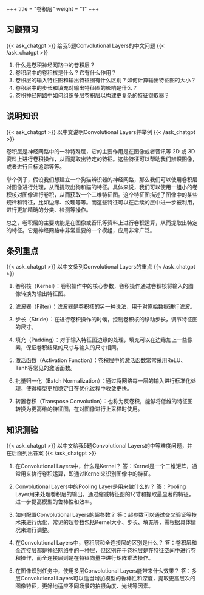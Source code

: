 +++
title = "卷积层"
weight = "1"
+++
## 习题预习
{{< ask_chatgpt >}}
给我5题Convolutional Layers的中文问题
{{< /ask_chatgpt >}}

1. 什么是卷积神经网路中的卷积层？
2. 卷积层中的卷积核是什么？它有什么作用？
3. 卷积层的输入特征图和输出特征图有什么区别？如何计算输出特征图的大小？
4. 卷积层中的步长和填充对输出特征图的影响是什么？
5. 卷积神经网路中如何组织多层卷积层以构建更复杂的特征撷取器？   

## 说明知识
{{< ask_chatgpt >}}
以中文说明Convolutional Layers并举例
{{< /ask_chatgpt >}}

卷积层是神经网路中的一种特殊层，它的主要作用是在图像或者音讯等 2D 或 3D 资料上进行卷积操作，从而提取出特定的特征。这些特征可以帮助我们辨识图像，或者进行目标追踪等等。

举个例子，假设我们想建立一个狗猫辨识器的神经网路，那么我们可以使用卷积层对图像进行处理，从而提取出狗和猫的特征。具体来说，我们可以使用一组小的卷积核对图像进行卷积，从而获取一个二维特征图。这个特征图描述了图像中的某些规律和特征，比如边缘、纹理等等。而这些特征可以在后续的层中进一步被利用，进行更加精确的分类、检测等操作。

总之，卷积层的主要功能是在图像或音讯等资料上进行卷积运算，从而提取出特定的特征。它是神经网路中非常重要的一个模组，应用非常广泛。   

## 条列重点
{{< ask_chatgpt >}}
以中文条列Convolutional Layers的重点
{{< /ask_chatgpt >}}

1. 卷积核（Kernel）：卷积操作中的核心参数，卷积操作通过卷积核将输入的图像转换为输出特征图。

2. 滤波器（Filter）：滤波器是卷积核的另一种说法，用于对原始数据进行滤波。

3. 步长（Stride）：在进行卷积操作的时候，控制卷积核的移动步长，调节特征图的尺寸。

4. 填充（Padding）：对于输入特征图边缘的处理，填充可以在边缘加上一些像素，保证卷积结果的尺寸与输入的尺寸相同。

5. 激活函数（Activation Function）：卷积层中的激活函数常常采用ReLU、Tanh等常见的激活函数。

6. 批量归一化（Batch Normalization）：通过将网络每一层的输入进行标准化处理，使得模型更加稳定且在优化过程中收敛更快。

7. 转置卷积（Transpose Convolution）：也称为反卷积，能够将低维的特征图转换为更高维的特征图，在对图像进行上采样时使用。   

## 知识测验
{{< ask_chatgpt >}}
以中文给我5题Convolutional Layers的中等难度问题，并在后面列出答案
{{< /ask_chatgpt >}}

1. 在Convolutional Layers中，什么是Kernel？
答：Kernel是一个二维矩阵，通常用来执行卷积运算，即通过Kernel来识别图像中的特征。

2. Convolutional Layers中的Pooling Layer是用来做什么的？
答：Pooling Layer用来处理卷积层的输出，通过缩减特征图的尺寸和提取最显著的特征，进一步提高模型的鲁棒性和效率。

3. 如何配置Convolutional Layers的超参数？
答：超参数可以通过交叉验证等技术来进行优化，常见的超参数包括Kernel大小、步长、填充等，需根据具体情况来进行调整。

4. 在Convolutional Layers中，卷积层和全连接层的区别是什么？
答：卷积层和全连接层都是神经网络中的一种层，但区别在于卷积层是在特征空间中进行卷积操作，而全连接层则是在特征向量中进行矩阵乘法操作。

5. 在图像识别任务中，使用多层Convolutional Layers能带来什么效果？
答：多层Convolutional Layers可以适当增加模型的鲁棒性和深度，提取更高层次的图像特征，更好地适应不同场景的拍摄角度、光线等因素。   

